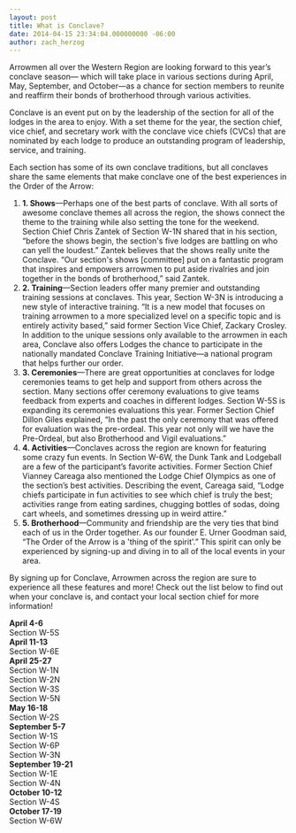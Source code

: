 ```yaml
---
layout: post
title: What is Conclave?
date: 2014-04-15 23:34:04.000000000 -06:00
author: zach_herzog
---
```

<p>Arrowmen all over the Western Region are looking forward to this year’s conclave season— which will take place in various sections during April, May, September, and October—as a chance for section members to reunite and reaffirm their bonds of brotherhood through various activities.</p>

<!--more-->

<p>Conclave is an event put on by the leadership of the section for all of the lodges in the area to enjoy. With a set theme for the year, the section chief, vice chief, and secretary work with the conclave vice chiefs (CVCs) that are nominated by each lodge to produce an outstanding program of leadership, service, and training.</p>
<p>Each section has some of its own conclave traditions, but all conclaves share the same elements that make conclave one of the best experiences in the Order of the Arrow:</p>
<ol>
	<li><strong>1. Shows</strong>—Perhaps one of the best parts of conclave. With all sorts of awesome conclave themes all across the region, the shows connect the theme to the training while also setting the tone for the weekend. Section Chief Chris Zantek of Section W-1N shared that in his section, “before the shows begin, the section's five lodges are battling on who can yell the loudest.” Zantek believes that the shows really unite the Conclave. “Our section's shows [committee] put on a fantastic program that inspires and empowers arrowmen to put aside rivalries and join together in the bonds of brotherhood,” said Zantek.</li>
	<li><strong>2. Training</strong>—Section leaders offer many premier and outstanding training sessions at conclaves. This year, Section W-3N is introducing a new style of interactive training. “It is a new model that focuses on training arrowmen to a more specialized level on a specific topic and is entirely activity based,” said former Section Vice Chief, Zackary Crosley. In addition to the unique sessions only available to the arrowmen in each area, Conclave also offers Lodges the chance to participate in the nationally mandated Conclave Training Initiative—a national program that helps further our order.</li>
	<li><strong>3. Ceremonies</strong>—There are great opportunities at conclaves for lodge ceremonies teams to get help and support from others across the section. Many sections offer ceremony evaluations to give teams feedback from experts and coaches in different lodges. Section W-5S is expanding its ceremonies evaluations this year. Former Section Chief Dillon Giles explained, “In the past the only ceremony that was offered for evaluation was the pre-ordeal. This year not only will we have the Pre-Ordeal, but also Brotherhood and Vigil evaluations.”</li>
	<li><strong>4. Activities</strong>—Conclaves across the region are known for featuring some crazy fun events. In Section W-6W, the Dunk Tank and Lodgeball are a few of the participant’s favorite activities. Former Section Chief Vianney Careaga also mentioned the Lodge Chief Olympics as one of the section’s best activities. Describing the event, Careaga said, “Lodge chiefs participate in fun activities to see which chief is truly the best; activities range from eating sardines, chugging bottles of sodas, doing cart wheels, and sometimes dressing up in weird attire.”</li>
	<li><strong>5. Brotherhood</strong>—Community and friendship are the very ties that bind each of us in the Order together. As our founder E. Urner Goodman said, “The Order of the Arrow is a 'thing of the spirit'.” This spirit can only be experienced by signing-up and diving in to all of the local events in your area.</li>
</ol>
<p>By signing up for Conclave, Arrowmen across the region are sure to experience all these features and more! Check out the list below to find out when your conclave is, and contact your local section chief for more information!</p>
<p><strong>April 4-6</strong><br /> Section W-5S<br /><strong>April 11-13</strong><br /> Section W-6E<br /><strong>April 25-27</strong><br /> Section W-1N<br /> Section W-2N<br /> Section W-3S<br /> Section W-5N<br /><strong>May 16-18</strong><br /> Section W-2S<br /><strong>September 5-7</strong><br /> Section W-1S<br /> Section W-6P<br /> Section W-3N<br /><strong>September 19-21</strong><br /> Section W-1E<br /> Section W-4N<br /><strong>October 10-12</strong><br /> Section W-4S<br /><strong>October 17-19</strong><br /> Section W-6W&nbsp;</p>

